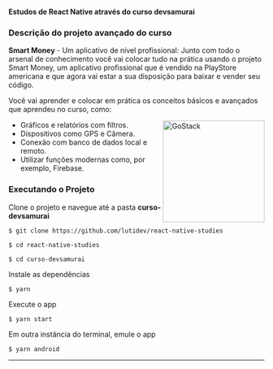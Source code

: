 **Estudos de React Native através do curso devsamurai**

### Descrição do projeto avançado do curso

**Smart Money** - ​Um aplicativo de nível profissional:
Junto com todo o arsenal de conhecimento você vai colocar tudo na prática usando o projeto Smart Money, um aplicativo profissional que é vendido na PlayStore americana e que agora vai estar a sua disposição para baixar e vender seu código.

Você vai aprender e colocar em prática os conceitos ​básicos e avançados que aprendeu no curso, como:

<img align="right" alt="GoStack" src="https://lp.devsamurai.com.br/wp-content/uploads/2020/03/Smart-Money-Mockup.png" width="200px" />

- Gráficos e relatórios com filtros.
- Dispositivos como GPS e Câmera.
- ​Conexão com banco de dados local e remoto.
- Utilizar funções modernas como, por exemplo, Firebase.

### Executando o Projeto

Clone o projeto e navegue até a pasta **curso-devsamurai**

```
$ git clone https://github.com/lutidev/react-native-studies
```

```
$ cd react-native-studies
```

```
$ cd curso-devsamurai
```

Instale as dependências

```
$ yarn
```

Execute o app

```
$ yarn start
```
Em outra instância do terminal, emule o app

```
$ yarn android
```
<hr>